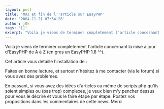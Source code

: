 ```yaml
---
layout: post
title: 'MAJ et fin de l''article sur EasyPHP'
date: '2004-11-21 07:34:26'
author: j0k
tags: '[]'
excerpt: "Voila je viens de terminer completement l'article concernant la mise à jour d'EasyPHP de A à Z (en gros un EasyPHP 1.8 ^^).     \nCet article vous détaille l'installation de :  \n  \nFaites en bonne lecture, et      …"
---
```


Voila je viens de terminer completement l'article concernant la mise à jour d'EasyPHP de A à Z (en gros un EasyPHP 1.8 ^^).

Cet article vous détaille l'installation de :

Faites en bonne lecture, et surtout n'hésitez à me contacter (via le forum) si vous avez des problèmes.

En passant, si vous avez des idées d'articles ou même de scripts php qu'ils soient simples ou (pas trop) complexes, je veux bien m'y pencher dessus pour vous le décrire et vous le faire étape par étape.   Postez vos propositions dans les commentaires de cette news.   Merci
